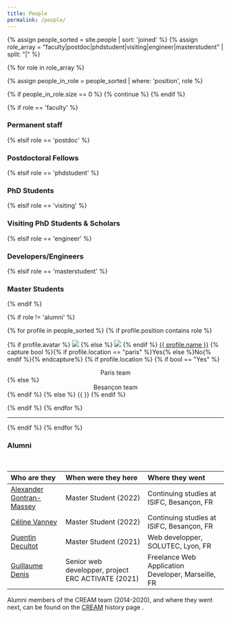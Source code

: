 ```yaml
---
title: People
permalink: /people/
---
```


{% assign people_sorted = site.people | sort: 'joined' %}
{% assign role_array = "faculty|postdoc|phdstudent|visiting|engineer|masterstudent" | split: "|" %}

{% for role in role_array %}

{% assign people_in_role = people_sorted | where: 'position', role %}

<!-- Skip section if there's nobody -->
{% if people_in_role.size == 0 %}
  {% continue %}
{% endif %}

<div class="pos_header">
 {% if role == 'faculty' %}
<h3>Permanent staff</h3>
{% elsif role == 'postdoc' %}
<h3>Postdoctoral Fellows</h3>
 {% elsif role == 'phdstudent' %}
<h3>PhD Students</h3>
 {% elsif role == 'visiting' %}
<h3>Visiting PhD Students & Scholars</h3>
 {% elsif role == 'engineer' %}
<h3>Developers/Engineers</h3>
 {% elsif role == 'masterstudent' %}
<h3>Master Students</h3>
<!--  {% elsif role == 'alumni' %} 
<h3>Alumni</h3> -->
{% endif %}
</div>

{% if role != 'alumni' %}
<div class="content list people">
  {% for profile in people_sorted %}
    {% if profile.position contains role %}
      <div class="list-item-people">
        <p class="list-post-title">
          {% if profile.avatar %}
            <a href="{{ site.baseurl }}{{ profile.url }}"><img class="profile-thumbnail" src="{{site.baseurl}}/images/people/{{profile.avatar}}"></a>
          {% else %}
            <a href="{{ site.baseurl }}{{ profile.url }}"><img class="profile-thumbnail" src="http://evansheline.com/wp-content/uploads/2011/02/facebook-Storm-Trooper.jpg"></a>
          {% endif %}
          <a class="name" href="{{ site.baseurl }}{{ profile.url }}">{{ profile.name }}</a>
          {% capture bool %}{% if profile.location == "paris" %}Yes{% else %}No{% endif %}{% endcapture%}
          {% if profile.location %}
            {% if bool == "Yes" %}
              <div class="list-detail" style="text-align: center;" >Paris team</div>
            {% else %}
              <div class="list-detail" style="text-align: center;">Besançon team</div>
            {% endif %}
          {% else %}
            {{ }}
          {% endif %}
        </p>
      </div>    
    {% endif %}
  {% endfor %}
</div>
<hr>


{% endif %}
{% endfor %}


<div class="pos_header">
<h3>Alumni</h3>
</div>

<br>

| Who are they | When were they here | Where they went |
| :------------- |:-------------| :-----------|
| [Alexander Gontran-Massey](https://www.linkedin.com/in/alexander-gontran-massey/) | Master Student (2022) | Continuing studies at ISIFC, Besançon, FR | 
| [Céline Vanney](https://www.linkedin.com/in/celine-vanney) | Master Student (2022) | Continuing studies at ISIFC, Besançon, FR |
| [Quentin Decultot](https://www.linkedin.com/in/quentin-décultot-b41b62202) | Master Student (2021) | Web developper, SOLUTEC, Lyon, FR |
| [Guillaume Denis](https://www.linkedin.com/in/gudenis/) | Senior web developper, project ERC ACTIVATE (2021) | Freelance Web Application Developer, Marseille, FR |


Alumni members of the CREAM team (2014-2020), and where they went next, can be found on the [CREAM]({{site.baseurl}}/cream) history page .  
